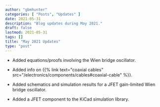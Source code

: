 ```yaml
---
author: "gbmhunter"
categories: [ "Posts", "Updates" ]
date: 2021-05-31
description: "Blog updates during May 2021."
draft: false
lastmod: 2021-05-31
tags: []
title: "May 2021 Updates"
type: "post"
---
```


* Added equations/proofs involving the Wien bridge oscillator.

* Added info on {{% link text="coaxial cables" src="/electronics/components/cables#coaxial-cable" %}}.

* Added schematics and simulation results for a JFET gain-limited Wien bridge oscillator.

* Added a JFET component to the KiCad simulation library.